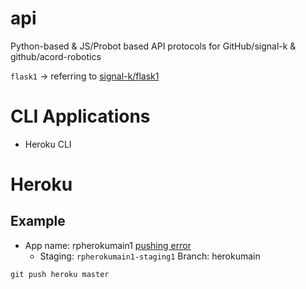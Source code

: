 # api
Python-based &amp; JS/Probot based API protocols for GitHub/signal-k &amp; github/acord-robotics

<!--Add zsh config later-->

`flask1` -> referring to [signal-k/flask1](https://github.com/signal-k/flask1)

# CLI Applications
* Heroku CLI <!--- Logged in with liam@skinetics.tech -Add to .env-->

# Heroku
## Example
* App name: rpherokumain1 [pushing error](https://stackoverflow.com/questions/18406721/heroku-does-not-appear-to-be-a-git-repository)
    * Staging: `rpherokumain1-staging1` 
    Branch: herokumain

```git push heroku master```
